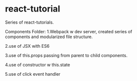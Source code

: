 # react-tutorial

Series of react-tutorials.

Components Folder:
1.Webpack w dev server, created series of components and modularized file structure. 

2.use of JSX with ES6

3.use of this.props passing from parent to child components.

4.use of constructor w this.state 

5.use of click event handler
